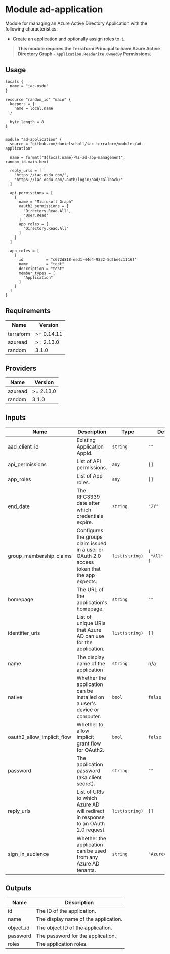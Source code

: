 # Module ad-application

Module for managing an Azure Active Directory Application with the following characteristics:

- Create an application and optionally assign roles to it..

> __This module requires the Terraform Principal to have Azure Active Directory Graph - `Application.ReadWrite.OwnedBy` Permissions.__


## Usage

```
locals {
  name = "iac-osdu"
}

resource "random_id" "main" {
  keepers = {
    name = local.name
  }

  byte_length = 8
}


module "ad-application" {
  source = "github.com/danielscholl/iac-terraform/modules/ad-application"

  name = format("${local.name}-%s-ad-app-management", random_id.main.hex)

  reply_urls = [
    "https://iac-osdu.com/",
    "https://iac-osdu.com/.auth/login/aad/callback/"
  ]

  api_permissions = [
    {
      name = "Microsoft Graph"
      oauth2_permissions = [
        "Directory.Read.All",
        "User.Read"
      ]
      app_roles = [
        "Directory.Read.All"
      ]
    }
  ]

  app_roles = [
    {
      id          = "c672d818-eed1-44e4-9832-5dfbe6c1116f"
      name        = "test"
      description = "test"
      member_types = [
        "Application"
      ]
    }
  ]
}
```


<!--- BEGIN_TF_DOCS --->
## Requirements

| Name | Version |
|------|---------|
| terraform | >= 0.14.11 |
| azuread | >= 2.13.0 |
| random | 3.1.0 |

## Providers

| Name | Version |
|------|---------|
| azuread | >= 2.13.0 |
| random | 3.1.0 |

## Inputs

| Name | Description | Type | Default | Required |
|------|-------------|------|---------|:--------:|
| aad\_client\_id | Existing Application AppId. | `string` | `""` | no |
| api\_permissions | List of API permissions. | `any` | `[]` | no |
| app\_roles | List of App roles. | `any` | `[]` | no |
| end\_date | The RFC3339 date after which credentials expire. | `string` | `"2Y"` | no |
| group\_membership\_claims | Configures the groups claim issued in a user or OAuth 2.0 access token that the app expects. | `list(string)` | <pre>[<br>  "All"<br>]</pre> | no |
| homepage | The URL of the application's homepage. | `string` | `""` | no |
| identifier\_uris | List of unique URIs that Azure AD can use for the application. | `list(string)` | `[]` | no |
| name | The display name of the application | `string` | n/a | yes |
| native | Whether the application can be installed on a user's device or computer. | `bool` | `false` | no |
| oauth2\_allow\_implicit\_flow | Whether to allow implicit grant flow for OAuth2. | `bool` | `false` | no |
| password | The application password (aka client secret). | `string` | `""` | no |
| reply\_urls | List of URIs to which Azure AD will redirect in response to an OAuth 2.0 request. | `list(string)` | `[]` | no |
| sign\_in\_audience | Whether the application can be used from any Azure AD tenants. | `string` | `"AzureADMyOrg"` | no |

## Outputs

| Name | Description |
|------|-------------|
| id | The ID of the application. |
| name | The display name of the application. |
| object\_id | The object ID of the application. |
| password | The password for the application. |
| roles | The application roles. |

<!--- END_TF_DOCS --->